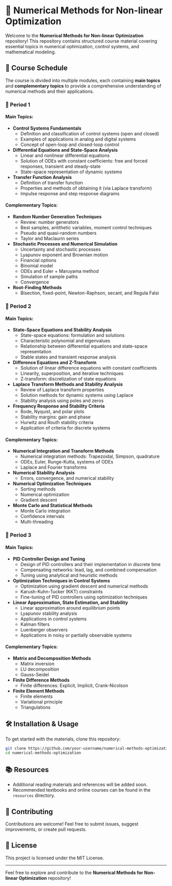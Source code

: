 # 📘 Numerical Methods for Non-linear Optimization

Welcome to the **Numerical Methods for Non-linear Optimization** repository! This repository contains structured course material covering essential topics in numerical optimization, control systems, and mathematical modeling.

## 📅 Course Schedule

The course is divided into multiple modules, each containing **main topics** and **complementary topics** to provide a comprehensive understanding of numerical methods and their applications.

### 📌 Period 1
#### **Main Topics:**
- **Control Systems Fundamentals**
  - Definition and classification of control systems (open and closed)
  - Examples of applications in analog and digital systems
  - Concept of open-loop and closed-loop control
- **Differential Equations and State-Space Analysis**
  - Linear and nonlinear differential equations
  - Solution of ODEs with constant coefficients: free and forced responses, transient and steady-state
  - State-space representation of dynamic systems
- **Transfer Function Analysis**
  - Definition of transfer function
  - Properties and methods of obtaining it (via Laplace transform)
  - Impulse response and step response diagrams

#### **Complementary Topics:**
- **Random Number Generation Techniques**
  - Review: number generators
  - Best samples, antithetic variables, moment control techniques
  - Pseudo and quasi-random numbers
  - Taylor and Maclaurin series
- **Stochastic Processes and Numerical Simulation**
  - Uncertainty and stochastic processes
  - Lyapunov exponent and Brownian motion
  - Financial options
  - Binomial model
  - ODEs and Euler + Maruyama method
  - Simulation of sample paths
  - Convergence
- **Root-Finding Methods**
  - Bisection, fixed-point, Newton-Raphson, secant, and Regula Falsi

### 📌 Period 2
#### **Main Topics:**
- **State-Space Equations and Stability Analysis**
  - State-space equations: formulation and solutions
  - Characteristic polynomial and eigenvalues
  - Relationship between differential equations and state-space representation
  - Stable states and transient response analysis
- **Difference Equations and Z-Transform**
  - Solution of linear difference equations with constant coefficients
  - Linearity, superposition, and iterative techniques
  - Z-transform: discretization of state equations
- **Laplace Transform Methods and Stability Analysis**
  - Review of Laplace transform properties
  - Solution methods for dynamic systems using Laplace
  - Stability analysis using poles and zeros
- **Frequency Response and Stability Criteria**
  - Bode, Nyquist, and polar plots
  - Stability margins: gain and phase
  - Hurwitz and Routh stability criteria
  - Application of criteria for discrete systems

#### **Complementary Topics:**
- **Numerical Integration and Transform Methods**
  - Numerical integration methods: Trapezoidal, Simpson, quadrature
  - ODEs, Euler, Runge-Kutta, systems of ODEs
  - Laplace and Fourier transforms
- **Numerical Stability Analysis**
  - Errors, convergence, and numerical stability
- **Numerical Optimization Techniques**
  - Sorting methods
  - Numerical optimization
  - Gradient descent
- **Monte Carlo and Statistical Methods**
  - Monte Carlo integration
  - Confidence intervals
  - Multi-threading

### 📌 Period 3
#### **Main Topics:**
- **PID Controller Design and Tuning**
  - Design of PID controllers and their implementation in discrete time
  - Compensating networks: lead, lag, and combined compensation
  - Tuning using analytical and heuristic methods
- **Optimization Techniques in Control Systems**
  - Optimization using gradient descent and numerical methods
  - Karush-Kuhn-Tucker (KKT) constraints
  - Fine-tuning of PID controllers using optimization techniques
- **Linear Approximation, State Estimation, and Stability**
  - Linear approximation around equilibrium points
  - Lyapunov stability analysis
  - Applications in control systems
  - Kalman filters
  - Luenberger observers
  - Applications in noisy or partially observable systems

#### **Complementary Topics:**
- **Matrix and Decomposition Methods**
  - Matrix inversion
  - LU decomposition
  - Gauss-Seidel
- **Finite Difference Methods**
  - Finite differences: Explicit, Implicit, Crank-Nicolson
- **Finite Element Methods**
  - Finite elements
  - Variational principle
  - Triangulations

## 🛠️ Installation & Usage

To get started with the materials, clone this repository:
```sh
git clone https://github.com/your-username/numerical-methods-optimization.git
cd numerical-methods-optimization
```

## 📚 Resources
- Additional reading materials and references will be added soon.
- Recommended textbooks and online courses can be found in the `resources` directory.

## 🤝 Contributing
Contributions are welcome! Feel free to submit issues, suggest improvements, or create pull requests.

## 📜 License
This project is licensed under the MIT License.

---
Feel free to explore and contribute to the **Numerical Methods for Non-linear Optimization** repository!

